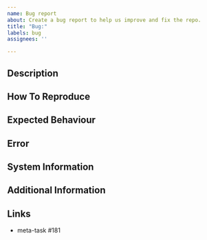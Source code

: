```yaml
---
name: Bug report
about: Create a bug report to help us improve and fix the repo.
title: "Bug:"
labels: bug
assignees: ''

---
```


## Description

<!--
Describe the bug in a clear and concise way.
-->

## How To Reproduce

<!--
Add Steps to reproduce the behaviour:

--- Example ---

1. Go to X
2. Click on Y
3. Scroll down to Z
4. See error

-->

## Expected Behaviour

<!--
A clear and concise description of what you expected to happen.

--- Example ---

I expected X.

-->

## Error

<!--
If applicable, add log/error to help explain your problem.
-->

## System Information

<!--
Offer some useful information regarding your system.

--- Example ---

- OS: [e.g. linux-64]
- Browser [e.g. chrome, safari]
- Version [e.g. 22]

-->

## Additional Information
<!--
Add any other information about the problem here.
-->

## Links

<!--
Add other linked tasks here. Leave the meta-task in place so the task gets
mentioned on its timeline.
-->

- meta-task #181
